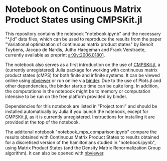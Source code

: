 # Notebook on Continuous Matrix Product States using CMPSKit.jl

This repository contains the notebook "notebook.ipynb" and the necessary "*.jld" data files, which can be used to reproduce the results from the paper "Variational optimization of continuous matrix product states" by Benoît Tuybens, Jacopo de Nardis, Jutho Haegeman and Frank Verstraete, currently available as preprint [arXiv:2006.01801](https://arxiv.org/abs/2006.01801).

The notebook also serves as a first introduction on the use of [CMPSKit.jl](https://github.com/Jutho/CMPSKit.jl), a (currently unregistered) Julia package for working with continuous matrix product states (cMPS) for both finite and infinite systems. It can be viewed online using [nbviewer](https://nbviewer.org/github/Jutho/cMPS-notebook/blob/master/notebook.ipynb) or run online via [binder](https://mybinder.org/v2/gh/Jutho/cMPS-notebook/master?filepath=notebook.ipynb). Due to the use of Plots.jl and other dependencies, the binder startup time can be quite long. In addition, the computations in the notebook might be to memory or computation intensive to be run on the free platform provided by binder.

Dependencies for this notebook are listed in "Project.toml" and should be installed automatically by Julia if you launch the notebook, except for CMPSKit.jl, as it is currently unregistered. Instructions for installing it are provided at the top of the notebook.

The additonal notebook "notebook_mps_comparison.ipynb" compare the results obtained with Continuous Matrix Product States to results obtained for a discretised version of the hamiltonians studied in "notebook.ipynb", using Matrix Product States (and the Density Matrix Renormalization Group algorithm). It can also be opened with [nbviewer](https://nbviewer.org/github/Jutho/cMPS-notebook/blob/master/notebook_mps_comparison.ipynb).
